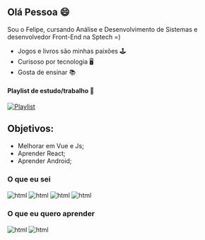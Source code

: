 ## Olá Pessoa 😄
Sou o Felipe, cursando Análise e Desenvolvimento de Sistemas e desenvolvedor Front-End na Sptech =)
- Jogos e livros são minhas paixões 🕹️
- Curisoso por tecnologia 🖥️
- Gosta de ensinar 📚

#### Playlist de estudo/trabalho 🎵
[![Playlist](https://img.shields.io/badge/Spotify-1ED760?&style=for-the-badge&logo=spotify&logoColor=white)](https://open.spotify.com/playlist/3gT5aUlybOmmSF9uebjSch?si=b51d39ad9c1347a4)

## Objetivos:
- Melhorar em Vue e Js;
- Aprender React;
- Aprender Android;

### O que eu sei
<div style="display: inline_block">
    <img align="center" alt="html" src="https://img.shields.io/badge/HTML5-E34F26?style=for-the-badge&logo=html5&logoColor=white"/>
    <img align="center" alt="html" src="https://img.shields.io/badge/CSS3-1572B6?style=for-the-badge&logo=css3&logoColor=white"/>
    <img align="center" alt="html" src="https://img.shields.io/badge/JavaScript-F7DF1E?style=for-the-badge&logo=javascript&logoColor=black"/>
    <img align="center" alt="html" src="https://img.shields.io/badge/Vue.js-35495E?style=for-the-badge&logo=vue.js&logoColor=4FC08D"/>
</div>

### O que eu quero aprender
<div style="display: inline_block">
    <img align="center" alt="html" src="https://img.shields.io/badge/React-20232A?style=for-the-badge&logo=react&logoColor=61DAFB"/>
    <img align="center" alt="html" src="https://img.shields.io/badge/Android-3DDC84?style=for-the-badge&logo=android&logoColor=white"/>
</div>
